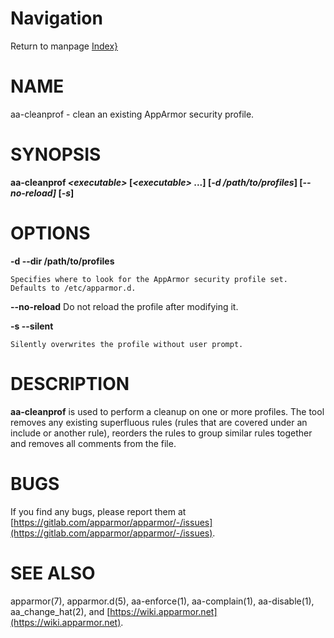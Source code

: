# Navigation
Return to manpage [Index}](ManPages)


# NAME

aa-cleanprof - clean an existing AppArmor security profile.

# SYNOPSIS

**aa-cleanprof _&lt;executable>_ \[_&lt;executable>_ ...\] \[_-d /path/to/profiles_\] \[_--no-reload\]_ \[_-s_\]**

# OPTIONS

**-d --dir  /path/to/profiles**

    Specifies where to look for the AppArmor security profile set.
    Defaults to /etc/apparmor.d.

**--no-reload**
   Do not reload the profile after modifying it.

**-s --silent**

    Silently overwrites the profile without user prompt.

# DESCRIPTION

**aa-cleanprof** is used to perform a cleanup on one or more profiles.
The tool removes any existing superfluous rules (rules that are covered
under an include or another rule), reorders the rules to group similar rules
together and removes all comments from the file.

# BUGS

If you find any bugs, please report them at
[https://gitlab.com/apparmor/apparmor/-/issues](https://gitlab.com/apparmor/apparmor/-/issues).

# SEE ALSO

apparmor(7), apparmor.d(5), aa-enforce(1), aa-complain(1), aa-disable(1),
aa\_change\_hat(2), and [https://wiki.apparmor.net](https://wiki.apparmor.net).
